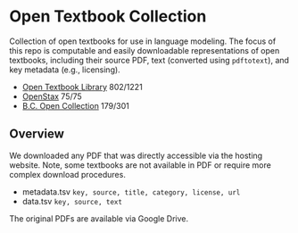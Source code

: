 # Open Textbook Collection
Collection of open textbooks for use in language modeling. The focus of this repo is computable and easily downloadable representations of open textbooks, including their source PDF, text (converted using `pdftotext`), and key metadata (e.g., licensing). 


- [Open Textbook Library](https://open.umn.edu/opentextbooks/) 802/1221
- [OpenStax](https://openstax.org/subjects) 75/75
- [B.C. Open Collection](https://collection.bccampus.ca/) 179/301


## Overview
We downloaded any PDF that was directly accessible via the hosting website. Note, some textbooks are not available in PDF or require more complex download procedures.

- metadata.tsv `key, source, title, category, license, url`
- data.tsv `key, source, text`

The original PDFs are available via Google Drive. 

